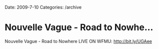 Date: 2009-7-10
Categories: /archive

# Nouvelle Vague - Road to Nowhe...

Nouvelle Vague - Road to Nowhere LIVE ON WFMU: <a href="http://bit.ly/UGAee" rel="nofollow">http://bit.ly/UGAee</a>
